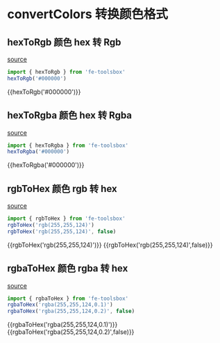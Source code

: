 <script setup>
import { hexToRgb,hexToRgba,rgbToHex,rgbaToHex } from 'fe-toolsbox'
</script>

# convertColors 转换颜色格式

## hexToRgb 颜色 hex 转 Rgb

[source](https://github.com/chenym1992/toolsbox/blob/main/src/funtions/convertColors.ts#L12)

```ts
import { hexToRgb } from 'fe-toolsbox'
hexToRgb('#000000')
```

<div class="demo">
  {{hexToRgb('#000000')}}
</div>

## hexToRgba 颜色 hex 转 Rgba

[source](https://github.com/chenym1992/toolsbox/blob/main/src/funtions/convertColors.ts#L33)

```ts
import { hexToRgba } from 'fe-toolsbox'
hexToRgba('#000000')
```

<div class="demo">
  {{hexToRgba('#000000')}}
</div>

## rgbToHex 颜色 rgb 转 hex

[source](https://github.com/chenym1992/toolsbox/blob/main/src/funtions/convertColors.ts#L59)

```ts
import { rgbToHex } from 'fe-toolsbox'
rgbToHex('rgb(255,255,124)')
rgbToHex('rgb(255,255,124)', false)
```

<div class="demo">
  {{rgbToHex('rgb(255,255,124)')}}
  {{rgbToHex('rgb(255,255,124)',false)}}
</div>

## rgbaToHex 颜色 rgba 转 hex

[source](https://github.com/chenym1992/toolsbox/blob/main/src/funtions/convertColors.ts#L83)

```ts
import { rgbaToHex } from 'fe-toolsbox'
rgbaToHex('rgba(255,255,124,0.1)')
rgbaToHex('rgba(255,255,124,0.2)', false)
```

<div class="demo">
  {{rgbaToHex('rgba(255,255,124,0.1)')}}
  {{rgbaToHex('rgba(255,255,124,0.2)',false)}}
</div>